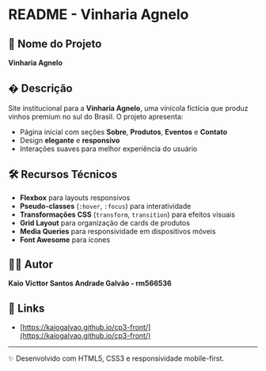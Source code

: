 # README - Vinharia Agnelo  

## 📌 Nome do Projeto  
**Vinharia Agnelo**  

## � Descrição  
Site institucional para a **Vinharia Agnelo**, uma vinícola fictícia que produz vinhos premium no sul do Brasil. O projeto apresenta:  
- Página inicial com seções **Sobre**, **Produtos**, **Eventos** e **Contato**  
- Design **elegante** e **responsivo**  
- Interações suaves para melhor experiência do usuário  

## 🛠 Recursos Técnicos  
- **Flexbox** para layouts responsivos  
- **Pseudo-classes** (`:hover`, `:focus`) para interatividade  
- **Transformações CSS** (`transform`, `transition`) para efeitos visuais  
- **Grid Layout** para organização de cards de produtos  
- **Media Queries** para responsividade em dispositivos móveis  
- **Font Awesome** para ícones  

## 👨‍💻 Autor  
**Kaio Victtor Santos Andrade Galvão - rm566536**  

## 🔗 Links  
- [https://kaiogalvao.github.io/cp3-front/](https://kaiogalvao.github.io/cp3-front/)

---  
✨ Desenvolvido com HTML5, CSS3 e responsividade mobile-first.  
